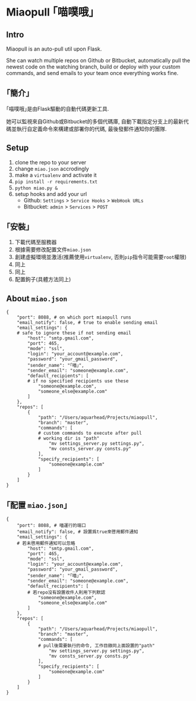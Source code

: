 Miaopull ｢喵噗哦｣
=====

Intro
-----
Miaopull is an auto-pull util upon Flask.

She can watch multiple repos on Github or Bitbucket, automatically pull the newest code on the watching branch, build or deploy with your custom commands, and send emails to your team once everything works fine.

｢簡介｣
-----
｢喵噗哦｣是由Flask驅動的自動代碼更新工具.

她可以監視來自Github或Bitbucket的多個代碼庫, 自動下載指定分支上的最新代碼並執行自定義命令來構建或部署你的代碼, 最後發郵件通知你的團隊.

Setup
-----

1. clone the repo to your server
2. change `miao.json` accrodingly
3. make a `virtualenv` and activate it
4. `pip install -r requirements.txt`
5. `python miao.py &`
6. setup hooks and add your url
   - Github: `Settings` > `Service Hooks` > `WebHook URLs`
   - Bitbucket: `admin` > `Services` > `POST`

｢安裝｣
-----

1. 下載代碼至服務器
2. 根據需要修改配置文件`miao.json`
3. 創建虛擬環境並激活(推薦使用`virtualenv`, 否則`pip`指令可能需要`root`權限)
4. 同上
5. 同上
6. 配置鉤子(具體方法同上)

About `miao.json`
-----

```
{
    "port": 8088, # on which port miaopull runs
    "email_notify": false, # true to enable sending email
    "email_settings": {
    # safe to ignore these if not sending email
        "host": "smtp.gmail.com",
        "port": 465,
        "mode": "ssl",
        "login": "your_account@example.com",
        "password": "your_gmail_password",
        "sender_name": "｢喵｣",
        "sender_email": "someone@example.com",
        "default_recipients": [
        # if no specified recipients use these
            "someone@example.com",
            "someone_else@example.com"
        ]
    },
    "repos": [
        {
            "path": "/Users/aquarhead/Projects/miaopull",
            "branch": "master",
            "commands": [
            # custom commands to execute after pull
            # working dir is "path"
                "mv settings_server.py settings.py",
                "mv consts_server.py consts.py"
            ],
            "specify_recipients": [
                "someone@example.com"
            ]
        }
    ]
}
```

｢配置 `miao.json`｣
-----

```
{
    "port": 8088, # 喵運行的端口
    "email_notify": false, # 設置爲true來啓用郵件通知
    "email_settings": {
    # 若未啓用郵件通知可以忽略
        "host": "smtp.gmail.com",
        "port": 465,
        "mode": "ssl",
        "login": "your_account@example.com",
        "password": "your_gmail_password",
        "sender_name": "｢喵｣",
        "sender_email": "someone@example.com",
        "default_recipients": [
        # 若repo沒有設置收件人則用下列默認
            "someone@example.com",
            "someone_else@example.com"
        ]
    },
    "repos": [
        {
            "path": "/Users/aquarhead/Projects/miaopull",
            "branch": "master",
            "commands": [
            # pull後需要執行的命令, 工作目錄同上面設置的"path"
                "mv settings_server.py settings.py",
                "mv consts_server.py consts.py"
            ],
            "specify_recipients": [
                "someone@example.com"
            ]
        }
    ]
}
```